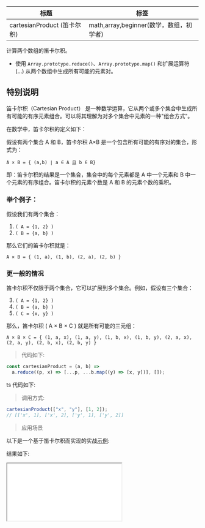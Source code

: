 | 标题                        | 标签                                    |
| --------------------------- | --------------------------------------- |
| cartesianProduct (笛卡尔积) | math,array,beginner(数学，数组，初学者) |

计算两个数组的笛卡尔积。

- 使用 `Array.prototype.reduce()`、`Array.prototype.map()` 和扩展运算符 (...) 从两个数组中生成所有可能的元素对。

## 特别说明

笛卡尔积（Cartesian Product） 是一种数学运算，它从两个或多个集合中生成所有可能的有序元素组合。可以将其理解为对多个集合中元素的一种"组合方式"。

在数学中，笛卡尔积的定义如下：

假设有两个集合 A 和 B，笛卡尔积 A×B 是一个包含所有可能的有序对的集合，形式为：

`A × B = { (a,b) ∣ a ∈ A 且 b ∈ B}`

即：笛卡尔积的结果是一个集合，集合中的每个元素都是 A 中一个元素和 B 中一个元素的有序组合。笛卡尔积的元素个数是 A 和 B 的元素个数的乘积。

### 举个例子：

假设我们有两个集合：

1. `( A = {1, 2} )`
2. `( B = {a, b} )`

那么它们的笛卡尔积就是：

`A × B = { (1, a), (1, b), (2, a), (2, b) }`

### 更一般的情况

笛卡尔积不仅限于两个集合，它可以扩展到多个集合。例如，假设有三个集合：

3. `( A = {1, 2} )`
4. `( B = {a, b} )`
5. `( C = {x, y} )`

那么，笛卡尔积 ( A × B × C ) 就是所有可能的三元组：

`A × B × C = { (1, a, x), (1, a, y), (1, b, x), (1, b, y), (2, a, x), (2, a, y), (2, b, x), (2, b, y) }`

> 代码如下:

```js
const cartesianProduct = (a, b) =>
  a.reduce((p, x) => [...p, ...b.map((y) => [x, y])], []);
```

ts 代码如下:

<div class="code-editor" data-url="codes/javascript/ts/cartesian-product.ts" data-language="typescript"></div>

> 调用方式:

```js
cartesianProduct(["x", "y"], [1, 2]);
// [['x', 1], ['x', 2], ['y', 1], ['y', 2]]
```

> 应用场景

以下是一个基于笛卡尔积而实现的实战<a href="codes/javascript/html/cartesian-product.html" target="_blank" rel="noopener noreferrer">示例</a>:

<div class="code-editor" data-url="codes/javascript/html/cartesian-product.html" data-language="html"></div>

结果如下:

<iframe src="codes/javascript/html/cartesian-product.html"></iframe>
